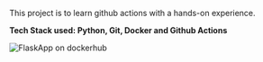 This project is to learn github actions with a hands-on experience. 

**Tech Stack used: Python, Git, Docker and Github Actions**


![FlaskApp on dockerhub](https://github.com/user-attachments/assets/2ef64e5a-03f9-436f-aa14-859e13e54139)
